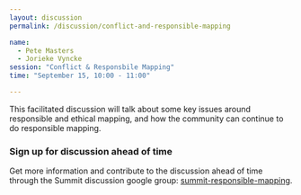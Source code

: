 ```yaml
---
layout: discussion
permalink: /discussion/conflict-and-responsible-mapping

name:
  - Pete Masters
  - Jorieke Vyncke
session: "Conflict & Responsbile Mapping"
time: "September 15, 10:00 - 11:00"

---
```


This facilitated discussion will talk about some key issues around responsible and ethical mapping, and how the community can continue to do responsible mapping. 

### Sign up for discussion ahead of time

Get more information and contribute to the discussion ahead of time through the Summit discussion google group: [summit-responsible-mapping](https://groups.google.com/a/hotosm.org/forum/#!forum/summit-responsible-mapping).